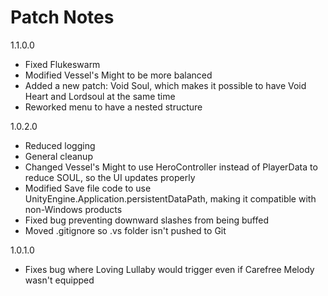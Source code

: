 # Patch Notes
1.1.0.0
-	Fixed Flukeswarm
-	Modified Vessel's Might to be more balanced
-	Added a new patch: Void Soul, which makes it possible to have Void Heart and Lordsoul at the same time
-	Reworked menu to have a nested structure

1.0.2.0
-	Reduced logging
-	General cleanup
-	Changed Vessel's Might to use HeroController instead of PlayerData to reduce SOUL, so the UI updates properly
-	Modified Save file code to use UnityEngine.Application.persistentDataPath, making it compatible with non-Windows products
-	Fixed bug preventing downward slashes from being buffed
-	Moved .gitignore so .vs folder isn't pushed to Git

1.0.1.0
-	Fixes bug where Loving Lullaby would trigger even if Carefree Melody wasn't equipped